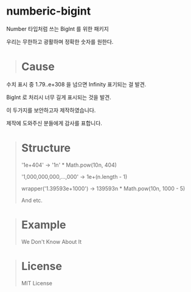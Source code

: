 # numberic-bigint
Number 타입처럼 쓰는 BigInt 를 위한 패키지

우리는 무한하고 광활하며 정확한 숫자를 원한다.

> # Cause
수치 표시 중 1.79..e+308 을 넘으면 Infinity 표기되는 걸 발견.

BigInt 로 처리시 너무 길게 표시되는 것을 발견.

이 두가지를 보안하고자 제작하였습니다.

제작에 도와주신 분들에게 감사를 표합니다.

> # Structure
> '1e+404' -> '1n' * Math.pow(10n, 404)
>
> '1,000,000,000,...,000' -> 1e+(n.length - 1)
>
> wrapper('1.39593e+1000') -> 139593n * Math.pow(10n, 1000 - 5)
>
> And etc.

> # Example
> We Don't Know About It

> # License
> MIT License
